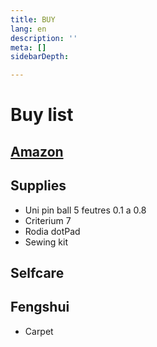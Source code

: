 ```yaml
---
title: BUY
lang: en
description: ''
meta: []
sidebarDepth: 

---
```

# Buy list

## [Amazon](https://www.amazon.fr/hz/wishlist/ls/VJ11KMHD5FI1?ref_=wl_share "Amazon")

## Supplies

* Uni pin ball 5 feutres 0.1 a 0.8
* Criterium 7
* Rodia dotPad
* Sewing kit

## Selfcare

## Fengshui

* Carpet